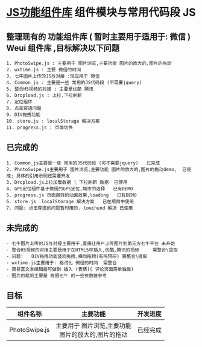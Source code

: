 # [JS功能组件库](https://github.com/a233894432/MyCodeLibrary) 组件模块与常用代码段 JS
## 整理现有的 功能组件库 ( 暂时主要用于适用于: 微信 ) Weui 组件库 ,目标解决以下问题

    1. PhotoSwipe.js : 主要用于 图片浏览,主要功能 图片的放大的,图片的拖动
    2. wxtime.js : 主要 微信的时间
    3. 七牛图片上传的JS与对接 :现应用于 微信
    4. Common_js : 主要是一些 常用的JS代码段 (不需要jquery)
    5. 整合H5视频的对接 : 主要是优酷 腾讯
    6. Dropload.js : 上拉.下拉刷新 
    7. 定位组件 
    8. 点击穿透问题
    9. DIV拖拽功能
    10. store.js : localStorage 解决方案
    11. progress.js : 页面切换  

## 已完成的
    1. Common_js主要是一些 常用的JS代码段 (可不需要jquery)   已完成
    2. PhotoSwipe.js主要用于 图片浏览,主要功能 图片的放大的,图片的拖动demo,  已完成; 具体的引用示例还需要开发
    3. Dropload.js上拉加载数据 | 下拉刷新 数据  已使用
    4. GPS定位组件基于微信的GPS定位,城市的选择   已有DEMO
    5. progress.js 页面跳转的动画效果,loading   已有DEMO
    6. store.js  localStorage 解决方案   已在项目中使用
    7. 问题: 点击穿透的问题暂时用的. touchend 解决 已使用


## 未完成的
    - 七牛图片上传的JS与对接主要用于,直接让用户上传图片到第三方七牛平台 未开始
    - 整合H5视频的对接主要是用于在HTML5中插入,优酷,腾讯的视频     需整合\提取
    - 问题:   DIV拖拽功能竖向拖拽,横向拖拽(有待预研) 需整合\提取
    - wxtime.js主要用于: 格试化 微信的时间  需整合
    - 简易富文本编辑器可做到 插入 (表情)( 评论页面需单独做)
    - 图片的裁剪主要是 根据七牛 的一些参数做参考

## 目标
| 组件名称        | 主要功能           | 开发进度  |
| ---------------|:-------------------:| --------:|
| PhotoSwipe.js     | 主要用于 图片浏览,主要功能 <br>图片的放大的,图片的拖动 | 已经完成 |

